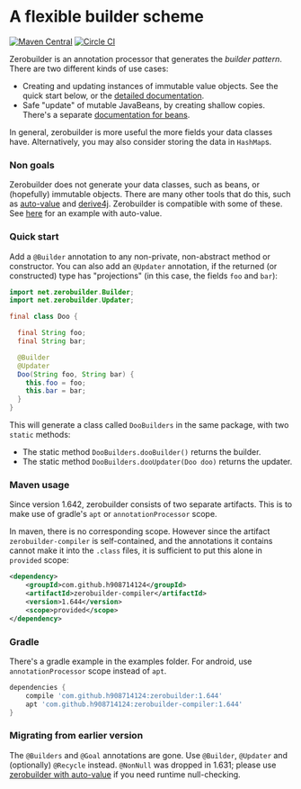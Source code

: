# A flexible builder scheme

[![Maven Central](https://maven-badges.herokuapp.com/maven-central/com.github.h908714124/zerobuilder/badge.svg)](https://maven-badges.herokuapp.com/maven-central/com.github.h908714124/zerobuilder)
[![Circle CI](https://circleci.com/gh/h908714124/zerobuilder.svg?style=shield)](https://circleci.com/gh/h908714124/zerobuilder)


Zerobuilder is an annotation processor that generates the <em>builder pattern</em>.
There are two different kinds of use cases:

* Creating and updating instances of immutable value objects.
  See the quick start below, or the [detailed documentation](values.md).
* Safe "update" of mutable JavaBeans, by creating shallow copies.
  There's a separate [documentation for beans](beans.md).

In general, zerobuilder is more useful the more fields your data classes have.
Alternatively, you may also consider storing the data in `HashMap`s.

### Non goals

Zerobuilder does not generate your data classes, such as beans, or (hopefully) immutable objects.
There are many other tools that do this, such as
[auto-value](https://github.com/google/auto/tree/master/value)
and [derive4j](https://github.com/derive4j/derive4j).
Zerobuilder is compatible with some of these. See [here](values.md#auto-value) for an example with auto-value.

### Quick start

Add a `@Builder` annotation to any non-private, non-abstract method or constructor.
You can also add an `@Updater` annotation, if the returned (or constructed) type has "projections"
(in this case, the fields `foo` and `bar`):

````java
import net.zerobuilder.Builder;
import net.zerobuilder.Updater;

final class Doo {

  final String foo;
  final String bar;

  @Builder
  @Updater
  Doo(String foo, String bar) {
    this.foo = foo;
    this.bar = bar;
  }
}
````

This will generate a class called `DooBuilders` in the same package, with two `static` methods:

* The static method `DooBuilders.dooBuilder()` returns the builder.
* The static method `DooBuilders.dooUpdater(Doo doo)` returns the updater.

### Maven usage

Since version 1.642, zerobuilder consists of two separate artifacts. This is to make use of
gradle's `apt` or `annotationProcessor` scope.

In maven, there is no corresponding scope. However since
the artifact `zerobuilder-compiler` is self-contained,
and the annotations it contains cannot make it into the `.class` files,
it is sufficient to put this alone in `provided` scope:

````xml
<dependency>
    <groupId>com.github.h908714124</groupId>
    <artifactId>zerobuilder-compiler</artifactId>
    <version>1.644</version>
    <scope>provided</scope>
</dependency>
````

### Gradle

There's a gradle example in the examples folder.
For android, use `annotationProcessor` scope instead of `apt`.

````groovy
dependencies {
    compile 'com.github.h908714124:zerobuilder:1.644'
    apt 'com.github.h908714124:zerobuilder-compiler:1.644'
}

````

### Migrating from earlier version

The `@Builders` and `@Goal` annotations are gone. Use `@Builder`, `@Updater`
and (optionally) `@Recycle` instead.
`@NonNull` was dropped in 1.631; please use [zerobuilder with auto-value](values.md#auto-value)
if you need runtime null-checking.
